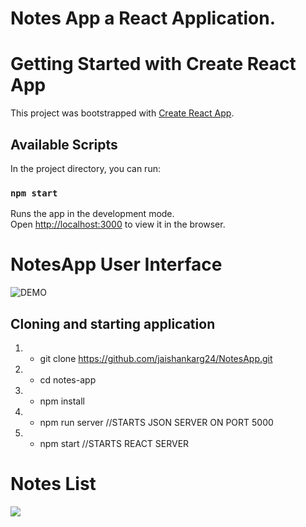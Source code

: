 # Notes App a React Application.

# Getting Started with Create React App

This project was bootstrapped with [Create React App](https://github.com/facebook/create-react-app).

## Available Scripts

In the project directory, you can run:

### `npm start`

Runs the app in the development mode.\
Open [http://localhost:3000](http://localhost:3000) to view it in the browser.

# NotesApp User Interface
![DEMO](../master/src/assets/img/NoteApp.png)

## Cloning and starting application
1. - git clone https://github.com/jaishankarg24/NotesApp.git
1. - cd notes-app
2. - npm install
3. - npm run server //STARTS JSON SERVER ON PORT 5000
4. - npm start  //STARTS REACT SERVER


# Notes List
<img src="./Notes.PNG">  

